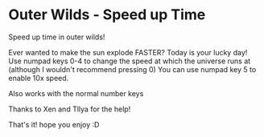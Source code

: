 # Outer Wilds - Speed up Time
Speed up time in outer wilds!

Ever wanted to make the sun explode FASTER? Today is your lucky day! 
Use numpad keys 0-4 to change the speed at which the universe runs at (although I wouldn't recommend pressing 0)
You can use numpad key 5 to enable 10x speed.

Also works with the normal number keys

Thanks to Xen and Tllya for the help!

That's it! hope you enjoy :D
